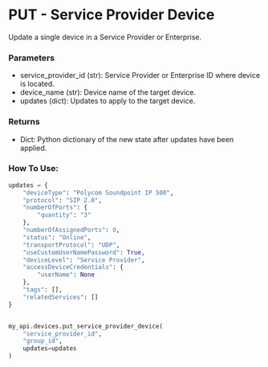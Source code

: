 # PUT - Service Provider Device

Update a single device in a Service Provider or Enterprise.

### Parameters&#x20;

* service\_provider\_id (str): Service Provider or Enterprise ID where device is located. &#x20;
* device\_name (str): Device name of the target device.&#x20;
* updates (dict): Updates to apply to the target device.

### Returns

* Dict: Python dictionary of the new state after updates have been applied.

### How To Use:

```python
updates = {
    "deviceType": "Polycom Soundpoint IP 500",
    "protocol": "SIP 2.0",
    "numberOfPorts": {
        "quantity": "3"
    },
    "numberOfAssignedPorts": 0,
    "status": "Online",
    "transportProtocol": "UDP",
    "useCustomUserNamePassword": True,
    "deviceLevel": "Service Provider",
    "accessDeviceCredentials": {
        "userName": None
    },
    "tags": [],
    "relatedServices": []
}


my_api.devices.put_service_provider_device(
    "service_provider_id",
    "group_id",
    updates=updates
)
```
